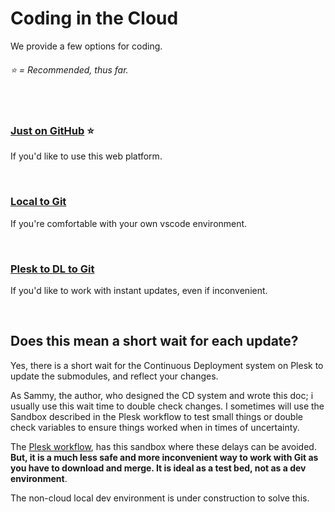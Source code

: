 # Coding in the Cloud
We provide a few options for coding.
###### ⭐ = Recommended, thus far.

<br>

### [Just on GitHub](https://github.com/ACADEV1/.github/blob/dev/docs/workflows/cloud/github/README.md) ⭐
If you'd like to use this web platform. 

<br>

### [Local to Git](https://github.com/ACADEV1/.github/blob/dev/docs/workflows/cloud/local/README.md)
If you're comfortable with your own vscode environment.

<br>

### [Plesk to DL to Git](https://github.com/ACADEV1/.github/blob/dev/docs/workflows/cloud/plesk/README.md)
If you'd like to work with instant updates, even if inconvenient.

<br>

## Does this mean a short wait for each update?
Yes, there is a short wait for the Continuous Deployment system on Plesk to update the submodules, and reflect your changes. 

As Sammy, the author, who designed the CD system and wrote this doc; i usually use this wait time to double check changes. I sometimes will use the Sandbox described in the Plesk workflow to test small things or double check variables to ensure things worked when in times of uncertainty.

The [Plesk workflow](https://github.com/ACADEV1/.github/blob/dev/docs/workflows/plesk/README.md), has this sandbox where these delays can be avoided. **But, it is a much less safe and more inconvenient way to work with Git as you have to download and merge. It is ideal as a test bed, not as a dev environment**.

The non-cloud local dev environment is under construction to solve this.